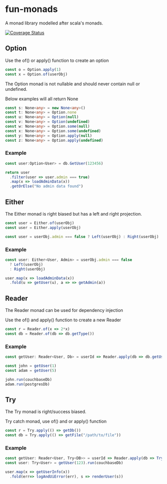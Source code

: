 # fun-monads

A monad library modelled after scala's monads.

[![Coverage Status](https://coveralls.io/repos/github/astuanax/fun-monads/badge.svg?branch=master)](https://coveralls.io/github/astuanax/fun-monads?branch=master)

## Option
Use the of() or apply() function to create an option
```typescript
const o = Option.apply(1)
const x = Option.of(userObj)
```

The Option monad is not nullable and should never contain null or undefined.

Below examples will all return None 
```typescript
const s: None<any> = new None<any>()
const t: None<any> = Option.none
const u: None<any> = Option(null)
const v: None<any> = Option(undefined)
const w: None<any> = Option.some(null)
const x: None<any> = Option.some(undefined)
const y: None<any> = Option.apply(null)
const z: None<any> = Option.apply(undefined)
```

### Example
```typescript
const user:Option<User> = db.GetUser(123456)

return user
  .filter(user => user.admin === true)
  .map(x => loadAdminData(x))
  .getOrElse("No admin data found")    
```

## Either
The Either monad is right biased but has a left and right projection.
```typescript
const user = Either.of(userObj)
const user = Either.apply(userObj)

const user = userObj.admin === false ? Left(userObj) : Right(userObj)
```

### Example
```typescript
const user: Either<User, Admin> = userObj.admin === false 
  ? Left(userObj) 
  : Right(userObj)

user.map(x => loadAdminData(x))
  .fold(u => getUser(u), a => => getAdmin(a))  
```



## Reader
The Reader monad can be used for dependency injection

Use the of() and apply() function to create a new Reader
```typescript
const r = Reader.of(x => 2*x)
const db = Reader.of(db => db.getType())
```

### Example
```typescript
const getUser: Reader<User, Db> = userId => Reader.apply(db => db.getUser(userId))

const john = getUser(1)
const adam = getUser(5)

john.run(couchbaseDb)
adam.run(postgresDb)
```

## Try
The Try monad is right/success biased. 

Try catch monad, use of() and or apply() function
```typescript
const r = Try.apply(() => getDb())
const db = Try.apply(() => getFile("/path/to/file"))
```

### Example
```typescript
const getUser: Reader<User, Try<DB>> = userId => Reader.apply(db => Try(() => db.getUser(userId)))
const user: Try<User> = getUser(123).run(couchbaseDb)

user.map(x => getUserInfo(x))
  .fold(err=> logAndUiError(err), s => renderUser(s))  
```
